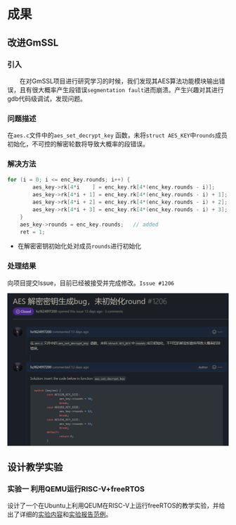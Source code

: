 # 成果

## 改进GmSSL

### 引入

&emsp;&emsp;在对GmSSL项目进行研究学习的时候，我们发现其AES算法功能模块输出错误，且有很大概率产生段错误`segmentation fault`进而崩溃。产生兴趣对其进行gdb代码级调试，发现问题。

### 问题描述

在`aes.c`文件中的`aes_set_decrypt_key` 函数，未将`struct AES_KEY`中`rounds`成员初始化，不可控的解密轮数将导致大概率的段错误。

### 解决方法

```c
for (i = 0; i <= enc_key.rounds; i++) {
		aes_key->rk[4*i    ] = enc_key.rk[4*(enc_key.rounds - i)];
		aes_key->rk[4*i + 1] = enc_key.rk[4*(enc_key.rounds - i) + 1];
		aes_key->rk[4*i + 2] = enc_key.rk[4*(enc_key.rounds - i) + 2];
		aes_key->rk[4*i + 3] = enc_key.rk[4*(enc_key.rounds - i) + 3];
	}
	aes_key->rounds = enc_key.rounds;	// added
	ret = 1;
```

* 在解密密钥初始化处对成员`rounds`进行初始化

### 处理结果

向项目提交Issue，目前已经被接受并完成修改。`Issue #1206`

![Issue1](./pic/Issue1.png)

## 设计教学实验

### 实验一 利用QEMU运行RISC-V+freeRTOS

​	设计了一个在Ubuntu上利用QEUM在RISC-V上运行freeRTOS的教学实验，并给出了详细的[实验内容](./实验一要求.md)和[实验报告范例](./实验一报告范例.md)。

